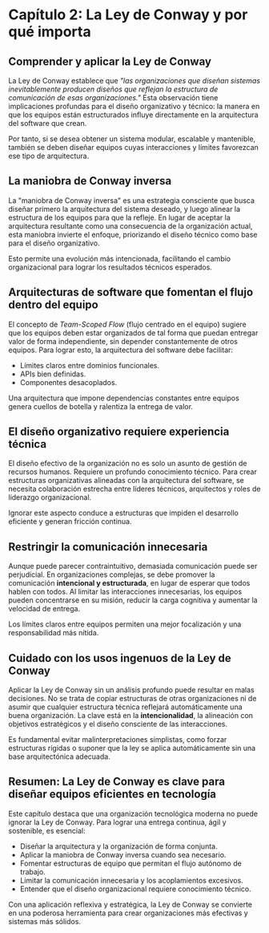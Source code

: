 # Capítulo 2: La Ley de Conway y por qué importa

## Comprender y aplicar la Ley de Conway

La Ley de Conway establece que *"las organizaciones que diseñan sistemas inevitablemente producen diseños que reflejan la estructura de comunicación de esas organizaciones."* Esta observación tiene implicaciones profundas para el diseño organizativo y técnico: la manera en que los equipos están estructurados influye directamente en la arquitectura del software que crean.

Por tanto, si se desea obtener un sistema modular, escalable y mantenible, también se deben diseñar equipos cuyas interacciones y límites favorezcan ese tipo de arquitectura.

## La maniobra de Conway inversa

La "maniobra de Conway inversa" es una estrategia consciente que busca diseñar primero la arquitectura del sistema deseado, y luego alinear la estructura de los equipos para que la refleje. En lugar de aceptar la arquitectura resultante como una consecuencia de la organización actual, esta maniobra invierte el enfoque, priorizando el diseño técnico como base para el diseño organizativo.

Esto permite una evolución más intencionada, facilitando el cambio organizacional para lograr los resultados técnicos esperados.

## Arquitecturas de software que fomentan el flujo dentro del equipo

El concepto de *Team-Scoped Flow* (flujo centrado en el equipo) sugiere que los equipos deben estar organizados de tal forma que puedan entregar valor de forma independiente, sin depender constantemente de otros equipos. Para lograr esto, la arquitectura del software debe facilitar:

* Límites claros entre dominios funcionales.
* APIs bien definidas.
* Componentes desacoplados.

Una arquitectura que impone dependencias constantes entre equipos genera cuellos de botella y ralentiza la entrega de valor.

## El diseño organizativo requiere experiencia técnica

El diseño efectivo de la organización no es solo un asunto de gestión de recursos humanos. Requiere un profundo conocimiento técnico. Para crear estructuras organizativas alineadas con la arquitectura del software, se necesita colaboración estrecha entre líderes técnicos, arquitectos y roles de liderazgo organizacional.

Ignorar este aspecto conduce a estructuras que impiden el desarrollo eficiente y generan fricción continua.

## Restringir la comunicación innecesaria

Aunque puede parecer contraintuitivo, demasiada comunicación puede ser perjudicial. En organizaciones complejas, se debe promover la comunicación **intencional y estructurada**, en lugar de esperar que todos hablen con todos. Al limitar las interacciones innecesarias, los equipos pueden concentrarse en su misión, reducir la carga cognitiva y aumentar la velocidad de entrega.

Los límites claros entre equipos permiten una mejor focalización y una responsabilidad más nítida.

## Cuidado con los usos ingenuos de la Ley de Conway

Aplicar la Ley de Conway sin un análisis profundo puede resultar en malas decisiones. No se trata de copiar estructuras de otras organizaciones ni de asumir que cualquier estructura técnica reflejará automáticamente una buena organización. La clave está en la **intencionalidad**, la alineación con objetivos estratégicos y el diseño consciente de las interacciones.

Es fundamental evitar malinterpretaciones simplistas, como forzar estructuras rígidas o suponer que la ley se aplica automáticamente sin una base arquitectónica adecuada.

## Resumen: La Ley de Conway es clave para diseñar equipos eficientes en tecnología

Este capítulo destaca que una organización tecnológica moderna no puede ignorar la Ley de Conway. Para lograr una entrega continua, ágil y sostenible, es esencial:

* Diseñar la arquitectura y la organización de forma conjunta.
* Aplicar la maniobra de Conway inversa cuando sea necesario.
* Fomentar estructuras de equipo que permitan el flujo autónomo de trabajo.
* Limitar la comunicación innecesaria y los acoplamientos excesivos.
* Entender que el diseño organizacional requiere conocimiento técnico.

Con una aplicación reflexiva y estratégica, la Ley de Conway se convierte en una poderosa herramienta para crear organizaciones más efectivas y sistemas más sólidos.

